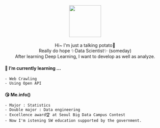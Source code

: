 <div align="center">
  <img src=https://user-images.githubusercontent.com/55777595/159695744-a0afe736-67f9-40bd-b20c-fe27dd28a5ff.gif width="100" height="100"/>
  <br><br>
  Hi~ I'm just a talking potato🥔 <br>
  Really do hope ✨Data Scientist✨ (someday) <br>
  After learning Deep Learning, I want to develop as well as analyze.
</div>

  #### 🌱 I’m currently learning ...
    - Web Crawling
    - Using Open API

  #### 😘 Me.info()
    - Major : Statistics
    - Double major : Data engineering
    - Excellence award🏆 at Seoul Big Data Campus Contest 
    - Now I'm istening SW education supported by the government.




<!--
**berrymix13/berrymix13** is a ✨ _special_ ✨ repository because its `README.md` (this file) appears on your GitHub profile.

Here are some ideas to get you started:

- 🔭 I’m currently working on ...
- 🌱 I’m currently learning ...
- 👯 I’m looking to collaborate on ...
- 🤔 I’m looking for help with ...
- 💬 Ask me about ...
- 📫 How to reach me: ...
- 😄 Pronouns: ...
- ⚡ Fun fact: ...
-->
